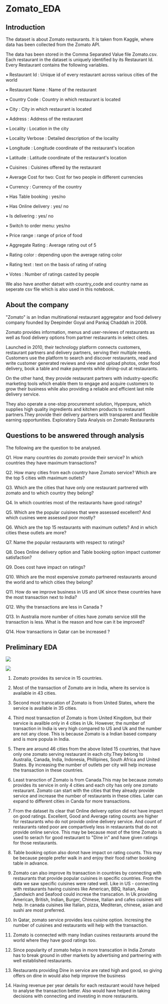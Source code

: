 # Zomato_EDA

## Introduction
The dataset is about Zomato restaurants. It is taken from Kaggle, where data has been collected from the Zomato API.

The data has been stored in the Comma Separated Value file Zomato.csv. Each restaurant in the dataset is uniquely identified by its Restaurant Id. Every Restaurant contains the following variables.

• Restaurant Id : Unique id of every restaurant across various cities of the world

• Restaurant Name : Name of the restaurant

• Country Code : Country in which restaurant is located

• City : City in which restaurant is located

• Address : Address of the restaurant

• Locality : Location in the city

• Locality Verbose : Detailed description of the locality

• Longitude : Longitude coordinate of the restaurant's location

• Latitude : Latitude coordinate of the restaurant's location

• Cuisines : Cuisines offered by the restaurant

• Average Cost for two: Cost for two people in different currencies

• Currency : Currency of the country

• Has Table booking : yes/no

• Has Online delivery : yes/ no

• Is delivering : yes/ no

• Switch to order menu: yes/no

• Price range : range of price of food

• Aggregate Rating : Average rating out of 5

• Rating color : depending upon the average rating color

• Rating text : text on the basis of rating of rating

• Votes : Number of ratings casted by people

We also have another datset with country_code and country name as seperate csv file which is also used in this notebook.

## About the company

"Zomato" is an Indian multinational restaurant aggregator and food delivery company founded by Deepinder Goyal and Pankaj Chaddah in 2008.

Zomato provides information, menus and user-reviews of restaurants as well as food delivery options from partner restaurants in select cities.

Launched in 2010, their technology platform connects customers, restaurant partners and delivery partners, serving their multiple needs. Customers use the platform to search and discover restaurants, read and write customer generated reviews and view and upload photos, order food delivery, book a table and make payments while dining-out at restaurants.

On the other hand, they provide restaurant partners with industry-specific marketing tools which enable them to engage and acquire customers to grow their business while also providing a reliable and efficient last mile delivery service.

They also operate a one-stop procurement solution, Hyperpure, which supplies high quality ingredients and kitchen products to restaurant partners.They provide their delivery partners with transparent and flexible earning opportunities.
Exploratory Data Analysis on Zomato Restaurants

## Questions to be answered through analysis

The following are the question to be analysed.

Q1. How many countries do zomato provide their service? In which countries they have maximum transactions?

Q2. How many cities from each country have Zomato service? Which are the top 5 cities with maximum outlets?

Q3. Which are the cities that have only one restaurant partnered with zomato and to which country they belong?

Q4. In which countries most of the restaurants have good ratings?

Q5. Which are the popular cuisines that were assessed excellent? And which cusines were assessed poor mostly?

Q6. Which are the top 15 restaurants with maximum outlets? And in which cities these outlets are more?

Q7. Name the popular restaurants with respect to ratings?

Q8. Does Online delivery option and Table booking option impact customer satisfaction?

Q9. Does cost have impact on ratings?

Q10. Which are the most expensive zomato partnered restaurants around the world and to which cities they belong?

Q11. How do we improve business in US and UK since these countries have the most transaction next to India?

Q12. Why the transactions are less in Canada ?

Q13. In Australia more number of cities have zomato service still the transaction is less. What is the reason and how can it be improved?

Q14. How transactions in Qatar can be increased ?

## Preliminary EDA

![](images/img1.png)

![](image.png)

1. Zomato provides its service in 15 countries.


2. Most of the transaction of Zomato are in India, where its service is available in 43 cities.


3. Second most transcation of Zomato is from United States, where the service is available in 35 cities.


4. Third most transaction of Zomato is from United Kingdom, but their service is availble only in 4 cities in Uk. However, the number of transaction in India is very high compared to US and Uk and the number are not any close. This is because Zomato is  a Indian based company and is more popula in India.


5. There are around 46 cities from the above listed 15 countries, that have only one zomato serving restaurant in each city.They belong to Australia, Canada, India, Indonesia, Phillipines, South Africa and United States. By increasing the number of outlets per city will help increase the transaction in these countries.


6. Least transction of Zomato is from Canada.This may be because zomato provides its service in only 4 cities and each city has only one zomato restaurant. Zomato can start with the cities that they already provide service and increase the number of restaurants in these cities. Later can expand to different cities in Canda for more transactions.


7. From the dataset its clear that Online delivery option did not have impact on good ratings. Excellent, Good and Average rating counts are higher for restaurants who do not provide online delivery service. And count of restaurants rated poor are compartively less in restaurants that do not provide online service. This may be because most of the time Zomato is used to serach for good restaurant to "Dine in" and have given ratings for those restaurants.


8. Table booking option also donot have impact on rating counts. This may be because people prefer walk in and enjoy their food rather booking table in advance.


9. Zomato can also improve its transaction in countries by connecting with restaurants that provide popular cuisines in specific countries. From the data we saw specific cuisines were rated well.
Like in US - connecting with restaurants having cuisines like American, BBQ, Italian, Asian ,Sandwich and Seafood could increse the transcation.
In Uk providing American, British, Indian, Burger, Chinese, Italian and cafes cuisines will help. 
In canada cuisines like Italian, pizza, Mediteran, chinese, asian and sushi are most preferred.


10. In Qatar, zomato service provides less cuisine option. Incresing the number of cuisines and restaurants will help with the transaction.


11. Zomato is connected with many Indian cusines restaurants around the world where they have good ratings too.


12. Since popularity of zomato helps in more transcation in India Zomato has to break ground in other markets by advertising and partnering with well established restaurants.


13. Restaurants providing Dine in service are rated high and good, so giving offers on dine in would also help improve the business


14. Having revenue per year details for each restaurant would have helped to analyse the transaction better. Also would have helped in taking decisions with connecting and investing in more restaurants.
